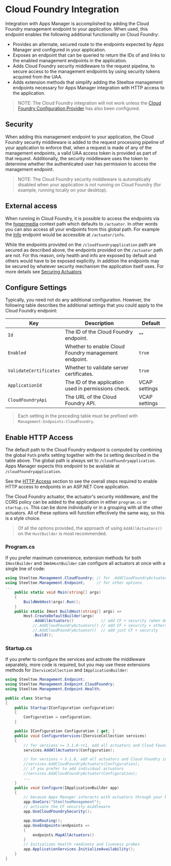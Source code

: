 # Cloud Foundry Integration

Integration with Apps Manager is accomplished by adding the Cloud Foundry management endpoint to your application. When used, this endpoint enables the following additional functionality on Cloud Foundry:

* Provides an alternate, secured route to the endpoints expected by Apps Manager and configured in your application.
* Exposes an endpoint that can be queried to return the IDs of and links to the enabled management endpoints in the application.
* Adds Cloud Foundry security middleware to the request pipeline, to secure access to the management endpoints by using security tokens acquired from the UAA.
* Adds extension methods that simplify adding the Steeltoe management endpoints necessary for Apps Manager integration with HTTP access to the application.

>NOTE: The Cloud Foundry integration will not work unless the [Cloud Foundry Configuration Provider](../configuration/cloud-foundry-provider.md) has also been configured.

## Security

When adding this management endpoint to your application, the Cloud Foundry security middleware is added to the request processing pipeline of your application to enforce that, when a request is made of any of the management endpoints, a valid UAA access token is provided as part of that request. Additionally, the security middleware uses the token to determine whether the authenticated user has permission to access the management endpoint.

>NOTE: The Cloud Foundry security middleware is automatically disabled when your application is not running on Cloud Foundry (for example, running locally on your desktop).

## External access

When running in Cloud Foundry, it is possible to access the endpoints via the [hypermedia](./hypermedia.md) context path which defaults to `/actuator`. In other words you can also access all your endpoints from this global path. For example the [Info](./info.md) endpoint would be accessible at `/actuator/info`.

While the endpoints provided on the `/cloudfoundryapplication` path are secured as described above, the endpoints provided on the `/actuator` path are not. For this reason, only health and info are exposed by default and others would have to be exposed explicitly. In addition the endpoints may be secured by whatever security mechanism the application itself uses. For more details see [Securing Actuators](./using-endpoints.md#securing-endpoints)

## Configure Settings

Typically, you need not do any additional configuration. However, the following table describes the additional settings that you could apply to the Cloud Foundry endpoint:

| Key | Description | Default |
| --- | --- | --- |
| `Id` | The ID of the Cloud Foundry endpoint. | "" |
| `Enabled` | Whether to enable Cloud Foundry management endpoint. | `true` |
| `ValidateCertificates` | Whether to validate server certificates. | `true` |
| `ApplicationId` | The ID of the application used in permissions check. | VCAP settings |
| `CloudFoundryApi` | The URL of the Cloud Foundry API. | VCAP settings |

>Each setting in the preceding table must be prefixed with `Management:Endpoints:CloudFoundry`.

## Enable HTTP Access

The default path to the Cloud Foundry endpoint is computed by combining the global `Path` prefix setting together with the `Id` setting described in the table above. The global path is always set to `/cloudfoundryapplication`. Apps Manager expects this endpoint to be available at `/cloudfoundryapplication`.

See the [HTTP Access](./using-endpoints.md#http-access) section to see the overall steps required to enable HTTP access to endpoints in an ASP.NET Core application.

The Cloud Foundry actuator, the actuator's security middleware, and the CORS policy can be added to the application in either `program.cs` or `startup.cs`. This can be done individually or in a grouping with all the other actuators. All of these options will function effectively the same way, so this is a style choice.

>Of all the options provided, the approach of using `AddAllActuators()` on the `HostBuilder` is most recommended.

### Program.cs

If you prefer maximum convenience, extension methods for both `IHostBuilder` and `IWebHostBuilder` can configure all actuators at once with a single line of code:

```csharp
using Steeltoe.Management.CloudFoundry; // for .AddCloudFoundryActuators()
using Steeltoe.Management.Endpoint;     // for other options
...
    public static void Main(string[] args)
    {
        BuildWebHost(args).Run();
    }
    public static IHost BuildHost(string[] args) =>
        Host.CreateDefaultBuilder(args)
            .AddAllActuators()            // add CF + security (when deployed to CF) and all others
            //.AddCloudFoundryActuators() // add CF + security + others, deprecated in 3.1.0
            //.AddCloudFoundryActuator()  // add just CF + security
            .Build();
```

### Startup.cs

If you prefer to configure the services and activate the middleware separately, more code is required, but you may use these extensions methods for `IServiceCollection` and `IApplicationBuilder`:

```csharp
using Steeltoe.Management.Endpoint;
using Steeltoe.Management.Endpoint.CloudFoundry;
using Steeltoe.Management.Endpoint.Health;

public class Startup
{
    public Startup(IConfiguration configuration)
    {
        Configuration = configuration;
    }

    public IConfiguration Configuration { get; }
    public void ConfigureServices(IServiceCollection services)
    {
        // for versions >= 3.1.0-rc1, add all actuators and Cloud Foundry integration pieces
        services.AddAllActuators(Configuration);

        // for versions < 3.1.0, add all actuators and Cloud Foundry integration pieces
        //services.AddCloudFoundryActuators(Configuration);
        // if you prefer to add individual actuators
        //services.AddCloudFoundryActuator(Configuration);
        ...
    }
    public void Configure(IApplicationBuilder app)
    {
        // because Apps Manager interacts with actuators through your browser, CORS must be configured
        app.UseCors("SteeltoeManagement");
        // activate the CF security middleware
        app.UseCloudFoundrySecurity();

        app.UseRouting();
        app.UseEndpoints(endpoints =>
        {
            endpoints.MapAllActuators()
        }
        // Initializes health readiness and liveness probes
        app.ApplicationServices.InitializeAvailability();
    }
}
```
